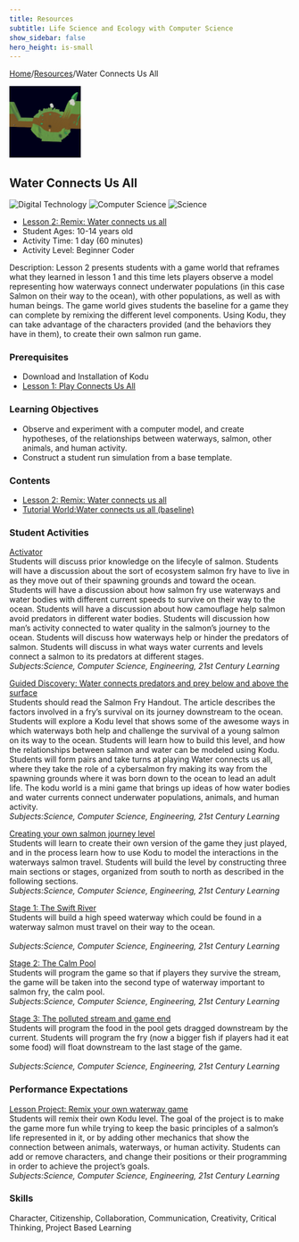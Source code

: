 ```yaml
---
title: Resources
subtitle: Life Science and Ecology with Computer Science
show_sidebar: false
hero_height: is-small
---
```


[Home](..)/[Resources](.)/Water Connects Us All

[![](water_connects_us_all.png)](https://worlds.kodugamelab.com/world/fbdyJ64suEmzMmNMo8cg2g==)

## Water Connects Us All
![Digital Technology](dt.png) ![Computer Science](cs.png) ![Science](s.png)

* [Lesson 2: Remix: Water connects us all](water_all_around_us.pdf#page=4)
* Student Ages: 10-14 years old
* Activity Time: 1 day (60 minutes) 
* Activity Level: Beginner Coder

Description: Lesson 2 presents students with a game world that reframes what they learned in lesson 1 and this time lets players observe a model representing how waterways connect underwater populations (in this case Salmon on their way to the ocean), with other populations, as well as with human beings. The game world gives students the baseline for a game they can complete by remixing the different level components. Using Kodu, they can take advantage of the characters provided (and the behaviors they have in them), to create their own salmon run game.

### Prerequisites
* Download and Installation of Kodu
* [Lesson 1: Play Connects Us All](water_all_around_us)

### Learning Objectives
* Observe and experiment with a computer model, and create hypotheses, of the relationships between waterways, salmon, other animals, and human activity.
* Construct a student run simulation from a base template.

### Contents
* [Lesson 2: Remix: Water connects us all](water_all_around_us.pdf#page=7)
* [Tutorial World:Water connects us all (baseline)](https://worlds.kodugamelab.com/world/fbdyJ64suEmzMmNMo8cg2g==)

### Student Activities
[Activator](water_all_around_us.pdf#page=8)<br>
Students will discuss prior knowledge on the lifecyle of salmon. Students will have a discussion about the sort of ecosystem salmon fry have to live in as they move out of their spawning grounds and toward the ocean. Students will have a discussion about how salmon fry use waterways and water bodies with different current speeds to survive on their way to the ocean. Students will have a discussion about how camouflage help salmon avoid predators in different water bodies. Students will discussion how man’s activity connected to water quality in the salmon’s journey to the ocean. Students will discuss how waterways help or hinder the predators of salmon. Students will discuss in what ways water currents and levels connect a salmon to its predators at different stages.<br>
*Subjects:Science, Computer Science, Engineering, 21st Century Learning*

[Guided Discovery: Water connects predators and prey below and above the surface](water_all_around_us.pdf#page=8)<br>
Students should read the Salmon Fry Handout. The article describes the factors involved in a fry’s survival on its journey downstream to the ocean. Students will explore a Kodu level that shows some of the awesome ways in which waterways both help and challenge the survival of a young salmon on its way to the ocean. Students will learn how to build this level, and how the relationships between salmon and water can be modeled using Kodu. Students will form pairs and take turns at playing Water connects us all, where they take the role of a cybersalmon fry making its way from the spawning grounds where it was born down to the ocean to lead an adult life. The kodu world is a mini game that brings up ideas of how water bodies and water currents connect underwater populations, animals, and human activity.<br>
*Subjects:Science, Computer Science, Engineering, 21st Century Learning*

[Creating your own salmon journey level](water_all_around_us.pdf#page=9)<br>
Students will learn to create their own version of the game they just played, and in the process learn how to use Kodu to model the interactions in the waterways salmon travel. Students will build the level by constructing three main sections or stages, organized from south to north as described in the following sections.<br>
*Subjects:Science, Computer Science, Engineering, 21st Century Learning*

[Stage 1: The Swift River](water_all_around_us.pdf#page=10)<br>
Students will build a high speed waterway which could be found in a waterway salmon must travel on their way to the ocean.<br>  
*Subjects:Science, Computer Science, Engineering, 21st Century Learning*

[Stage 2: The Calm Pool](water_all_around_us.pdf#page=14)<br>
Students will program the game so that if players they survive the stream, the game will be taken into the second type of waterway important to salmon fry, the calm pool.<br>
*Subjects:Science, Computer Science, Engineering, 21st Century Learning*

[Stage 3: The polluted stream and game end](water_all_around_us.pdf#page=16)<br>
Students will program the food in the pool gets dragged downstream by the current. Students will program the fry (now a bigger fish if players had it eat some food) will float downstream to the last stage of the game.<br>  
*Subjects:Science, Computer Science, Engineering, 21st Century Learning*

### Performance Expectations 
[Lesson Project: Remix your own waterway game](water_all_around_us.pdf#page=18)<br>
Students will remix their own Kodu level. The goal of the project is to make the game more fun while trying to keep the basic principles of a salmon’s life represented in it, or by adding other mechanics that show the connection between animals, waterways, or human activity. Students can add or remove characters, and change their positions or their programming in order to achieve the project’s goals.<br> 
*Subjects:Science, Computer Science, Engineering, 21st Century Learning*

### Skills
Character,
Citizenship,
Collaboration,
Communication,
Creativity,
Critical Thinking,
Project Based Learning